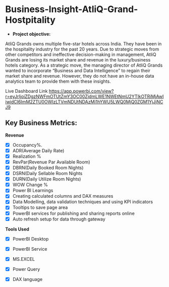 # Business-Insight-AtliQ-Grand-Hostpitality




- **Project objective:**

AtliQ Grands owns multiple five-star hotels across India. They have been in the hospitality industry for the past 20 years. Due to strategic moves from other competitors and ineffective decision-making in management, AtliQ Grands are losing its market share and revenue in the luxury/business hotels category. As a strategic move, the managing director of AtliQ Grands wanted to incorporate “Business and Data Intelligence” to regain their market share and revenue. However, they do not have an in-house data analytics team to provide them with these insights.


Live Dashboard Link
https://app.powerbi.com/view?r=eyJrIjoiZDgzNWFmOTUtZmY3OC00ZjdmLWE1NWEtNmU2YTlkOTRiMjAwIiwidCI6ImM2ZTU0OWIzLTVmNDUtNDAzMi1hYWU5LWQ0MjQ0ZGM1YjJjNCJ9

## Key Business Metrics:


**Revenue**
- [x] Occupancy%.
- [x] ADR(Average Daily Rate)
- [x] Realization %
- [x] RevPar(Revenue Par Available Room)
- [x] DBRN(Daily Booked Room Nights)
- [x] DSRN(Daily Sellable Room Nights
- [x] DURN(Daily Utilize Room Nights)
- [x] WOW Change %
- [x] Power BI Learnings
- [x] Creating calculated columns and DAX measures
- [x] Data Modelling, data validation techniques and using KPI indicators
- [x] Tooltips to save page area
- [x] PowerBI services for publishing and sharing reports online
- [x] Auto refresh setup for data through gateway

 **Tools Used**
- [x] PowerBI Desktop
- [x] PowerBI Service
- [x] MS.EXCEL
- [x] Power Query
- [x] DAX language





